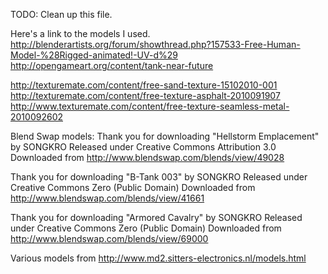 TODO: Clean up this file.

Here's a link to the models I used. http://blenderartists.org/forum/showthread.php?157533-Free-Human-Model-%28Rigged-animated!-UV-d%29
http://opengameart.org/content/tank-near-future

http://texturemate.com/content/free-sand-texture-15102010-001
http://texturemate.com/content/free-texture-asphalt-2010091907
http://www.texturemate.com/content/free-texture-seamless-metal-2010092602


Blend Swap models:
Thank you for downloading "Hellstorm Emplacement" by SONGKRO
Released under
Creative Commons Attribution 3.0
Downloaded from http://www.blendswap.com/blends/view/49028

Thank you for downloading "B-Tank 003" by SONGKRO
Released under
Creative Commons Zero (Public Domain)
Downloaded from http://www.blendswap.com/blends/view/41661

Thank you for downloading "Armored Cavalry" by SONGKRO
Released under
Creative Commons Zero (Public Domain)
Downloaded from http://www.blendswap.com/blends/view/69000

Various models from http://www.md2.sitters-electronics.nl/models.html
